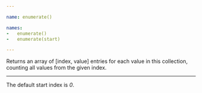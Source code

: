 ```yaml
---

name: enumerate()

names:
-   enumerate()
-   enumerate(start)

---
```


Returns an array of [index, value] entries for each value in this collection,
counting all values from the given index.

---

The default start index is *0*.

